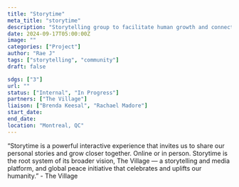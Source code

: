 ```yaml
---
title: "Storytime"
meta_title: "storytime"
description: "Storytelling group to facilitate human growth and connection across different experiences."
date: 2024-09-17T05:00:00Z
image: ""
categories: ["Project"]
author: "Rae J"
tags: ["storytelling", "community"]
draft: false

sdgs: ["3"]
url: ""
status: ["Internal", "In Progress"]
partners: ["The Village"]
liaison: ["Brenda Keesal", "Rachael Madore"]
start_date:
end_date:
location: "Montreal, QC"
---
```


“Storytime is a powerful interactive experience that invites us to share our personal stories and grow closer together. Online or in person.
Storytime is the root system of its broader vision, The Village — a storytelling and media platform, and global peace initiative that celebrates and uplifts our humanity.” - The Village
